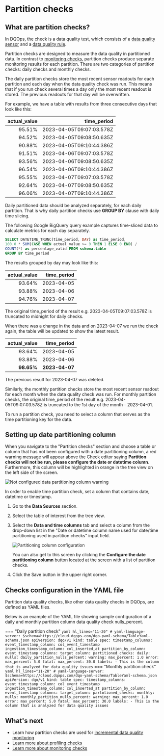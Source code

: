 # Partition checks

## What are partition checks?

In DQOps, the check is a data quality test, which consists of a [data quality sensor](../definition-of-data-quality-sensors.md) and a
[data quality rule](../definition-of-data-quality-rules.md).

Partition checks are designed to measure the data quality in partitioned data. In contrast to [monitoring checks](data-observability-monitoring-checks.md),
partition checks produce separate monitoring results for each partition. There are two categories of partition checks: daily checks and monthly checks.

The daily partition checks store the most recent sensor readouts for each partition and each day when the data quality
check was run. This means that if you run check several times a day only the most recent readout is stored. The previous readouts for
that day will be overwritten.

For example, we have a table with results from three consecutive days that look like this:

| actual_value |              time_period |
|-------------:|-------------------------:|
|       95.51% | 2023-04-05T09:07:03.578Z |
|       94.52% | 2023-04-05T09:08:50.635Z |
|       90.88% | 2023-04-05T09:10:44.386Z |
|       91.51% | 2023-04-06T09:07:03.578Z |
|       93.56% | 2023-04-06T09:08:50.635Z |
|       96.54% | 2023-04-06T09:10:44.386Z |
|       95.55% | 2023-04-07T09:07:03.578Z |
|       92.64% | 2023-04-07T09:08:50.635Z |
|       96.06% | 2023-04-07T09:10:44.386Z |

Daily partitioned data should be analyzed separately, for each daily partition. That is why daily partition checks use
**GROUP BY** clause with daily time slicing.

The following Google BigQuery query example captures time-sliced data to calculate metrics for each day separately.

``` sql hl_lines="1 4"
SELECT DATETIME_TRUNC(time_period, DAY) as time_period,
100.0 * SUM(CASE WHEN actual_value >= 0 THEN 1 ELSE 0 END) /
COUNT(*) as percentage_valid FROM schema.table
GROUP BY time_period
```

The results grouped by day may look like this:

| actual_value | time_period |
|-------------:|------------:|
|       93.64% |  2023-04-05 |
|       93.88% |  2023-04-06 |
|       94.76% |  2023-04-07 |


The original time_period of the result e.g. 2023-04-05T09:07:03.578Z is truncated to midnight for daily checks.

When there was a change in the data and on 2023-04-07 we run the check again, the table will be updated to show the latest result.

| actual_value |    time_period |
|-------------:|---------------:|
|       93.64% |     2023-04-05 |
|       93.88% |     2023-04-06 |
|   **98.65%** | **2023-04-07** |

The previous result for 2023-04-07 was deleted.

Similarly, the monthly partition checks store the most recent sensor readout for each month when the data quality check was run.
For monthly partition checks, the original time_period of the result e.g. 2023-04-05T09:07:03.578Z is truncated to the 1st day of the month - 2023-04-01.

To run a partition check, you need to select a column that serves as the time partitioning key for the data.

## Setting up date partitioning column

When you navigate to the "Partition checks" section and choose a table or column that has not been configured with a date
partitioning column, a red warning message will appear above the Check editor saying **Partition checks will not be run, please configure the date or
datetime column**. Furthermore, this column will be highlighted in orange in the tree view on the left side of the screen.

![Not configured data partitioning column warning](https://dqops.com/docs/images/working-with-dqo/run-data-quality-checks/not-configured-date-partitioning-column-warning.png)

In order to enable time partition check, set a column that contains date, datetime or timestamp. 

1.  Go to the **Data Sources** section.

2.  Select the table of interest from the tree view.

3.  Select the **Data and time columns** tab and select a column from the drop-down list in the "Date or datetime column
    name used for date/time partitioning used in partition checks" input field.

    ![Partitioning column configuration](https://dqops.com/docs/images/working-with-dqo/run-data-quality-checks/date-or-datetime-column-configuration-for-partion-checks.png)
    
    You can also get to this screen by clicking the **Configure the date partitioning column** button located at the screen with a list of partition checks.  

4.  Click the Save button in the upper right corner.


## Checks configuration in the YAML file
Partition data quality checks, like other data quality checks in DQOps, are defined as YAML files.

Below is an example of the YAML file showing sample configuration of a daily and monthly partition column data quality check
nulls_percent.

=== "Daily partition check"
    ``` yaml hl_lines="11-20"
    # yaml-language-server: $schema=https://cloud.dqops.com/dqo-yaml-schema/TableYaml-schema.json
    apiVersion: dqo/v1
    kind: table
    spec:
      timestamp_columns:
        event_timestamp_column: col_event_timestamp
        ingestion_timestamp_column: col_inserted_at
        partition_by_column: event_timestamp
      columns:
        target_column:
          partitioned_checks:
            daily:
              nulls:
                daily_partition_nulls_percent:
                  warning:
                    max_percent: 1.0
                  error:
                    max_percent: 5.0
                  fatal:
                    max_percent: 30.0
          labels:
          - This is the column that is analyzed for data quality issues
    ```
=== "Monthly partition check"
    ``` yaml hl_lines="11-20"
    # yaml-language-server: $schema=https://cloud.dqops.com/dqo-yaml-schema/TableYaml-schema.json
    apiVersion: dqo/v1
    kind: table
    spec:
      timestamp_columns:
        event_timestamp_column: col_event_timestamp
        ingestion_timestamp_column: col_inserted_at
        partition_by_column: event_timestamp
      columns:
        target_column:
          partotioned_checks:
            monthly:
              nulls:
                monthly_partition_nulls_percent:
                  warning:
                    max_percent: 1.0
                  error:
                    max_percent: 5.0
                  fatal:
                    max_percent: 30.0
          labels:
          - This is the column that is analyzed for data quality issues
    ```


## What's next
- Learn how partition checks are used for [incremental data quality monitoring](../incremental-data-quality-monitoring.md)
- [Learn more about profiling checks](data-profiling-checks.md)
- [Learn more about monitoring checks](data-observability-monitoring-checks.md)




